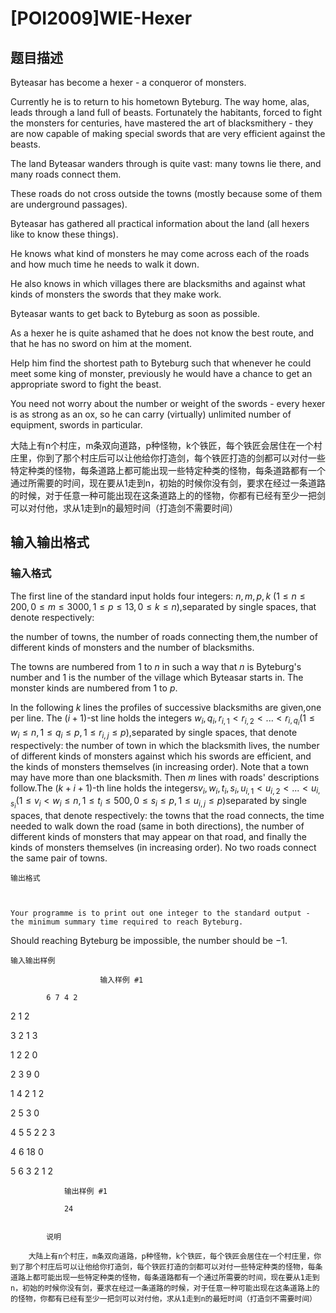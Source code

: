 # [POI2009]WIE-Hexer

## 题目描述

Byteasar has become a hexer - a conqueror of monsters.

Currently he is to return to his hometown Byteburg. The way home, alas, leads through a land full of beasts. Fortunately the habitants, forced to fight the monsters for centuries, have mastered the art of blacksmithery - they are now capable of making special swords that are very efficient against the beasts.

The land Byteasar wanders through is quite vast: many towns lie there, and many roads connect them.

These roads do not cross outside the towns (mostly because some of them are underground passages).

Byteasar has gathered all practical information about the land (all hexers like to know these things).

He knows what kind of monsters he may come across each of the roads and how much time he needs to walk it down.

He also knows in which villages there are blacksmiths and against what kinds of monsters the swords that they make work.

Byteasar wants to get back to Byteburg as soon as possible.

As a hexer he is quite ashamed that he does not know the best route, and that he has no sword on him at the moment.

Help him find the shortest path to Byteburg such that whenever he could meet some king of monster, previously he would have a chance to get an appropriate sword to fight the beast.

You need not worry about the number or weight of the swords - every hexer is as strong as an ox, so he can carry (virtually) unlimited number of equipment, swords in particular.

大陆上有n个村庄，m条双向道路，p种怪物，k个铁匠，每个铁匠会居住在一个村庄里，你到了那个村庄后可以让他给你打造剑，每个铁匠打造的剑都可以对付一些特定种类的怪物，每条道路上都可能出现一些特定种类的怪物，每条道路都有一个通过所需要的时间，现在要从1走到n，初始的时候你没有剑，要求在经过一条道路的时候，对于任意一种可能出现在这条道路上的的怪物，你都有已经有至少一把剑可以对付他，求从1走到n的最短时间（打造剑不需要时间）

## 输入输出格式

### 输入格式

The first line of the standard input holds four integers: $n,m,p,k$ ($1\le n\le 200,0\le m\le 3000,1\le p\le 13,0\le k\le n$),separated by single spaces, that denote respectively:

the number of towns, the number of roads connecting them,the number of different kinds of monsters and the number of blacksmiths.

The towns are numbered from $1$ to $n$ in such a way that $n$ is Byteburg's number and $1$ is the number of the village which Byteasar starts in. The monster kinds are numbered from $1$ to $p$.

In the following $k$ lines the profiles of successive blacksmiths are given,one per line. The $(i+1)$-st line holds the integers $w_i,q_i,r_{i,1}<r_{i,2}<...<r_{i,q_i}$($1\le w_i\le n,1\le q_i\le p,1\le r_{i,j}\le p$),separated by single spaces, that denote respectively: the number of town in which the blacksmith lives, the number of different kinds of monsters against which his swords are efficient, and the kinds of monsters themselves (in increasing order). Note that a town may have more than one blacksmith. Then $m$ lines with roads' descriptions follow.The $(k+i+1)$-th line holds the integers$v_i,w_i,t_i,s_i,u_{i,1}<u_{i,2}<...<u_{i,s_i}$($1\le v_i<w_i\le n,1\le t_i\le 500,0\le s_i\le p,1\le u_{i,j}\le p$)separated by single spaces, that denote respectively: the towns that the road connects, the time needed to walk down the road (same in both directions), the number of different kinds of monsters that may appear on that road, and finally the kinds of monsters themselves (in increasing order). No two roads connect the same pair of towns.

    输出格式

    

    Your programme is to print out one integer to the standard output -  the minimum summary time required to reach Byteburg.

Should reaching Byteburg be impossible, the number should be $-1$.

    输入输出样例

                        输入样例 #1

            6 7 4 2

2 1 2

3 2 1 3

1 2 2 0

2 3 9 0

1 4 2 1 2

2 5 3 0

4 5 5 2 2 3

4 6 18 0

5 6 3 2 1 2


```
            输出样例 #1

            24


```
            

            说明

        大陆上有n个村庄，m条双向道路，p种怪物，k个铁匠，每个铁匠会居住在一个村庄里，你到了那个村庄后可以让他给你打造剑，每个铁匠打造的剑都可以对付一些特定种类的怪物，每条道路上都可能出现一些特定种类的怪物，每条道路都有一个通过所需要的时间，现在要从1走到n，初始的时候你没有剑，要求在经过一条道路的时候，对于任意一种可能出现在这条道路上的的怪物，你都有已经有至少一把剑可以对付他，求从1走到n的最短时间（打造剑不需要时间）

    

    

<!--  -->

